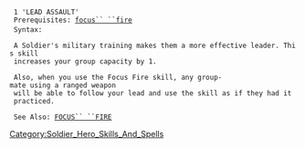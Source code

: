 ` 1 'LEAD ASSAULT'`  
` Prerequisites: `[`focus`` ``fire`](Focus_Fire "wikilink")  
` Syntax: `<automatic>  
` `  
` A Soldier's military training makes them a more effective leader. This skill`  
` increases your group capacity by 1.`  
` `  
` Also, when you use the Focus Fire skill, any group-mate using a ranged weapon`  
` will be able to follow your lead and use the skill as if they had it`  
` practiced.`  
` `  
` See Also: `[`FOCUS`` ``FIRE`](Focus_Fire "wikilink")

[Category:Soldier_Hero_Skills_And_Spells](Category:Soldier_Hero_Skills_And_Spells "wikilink")
